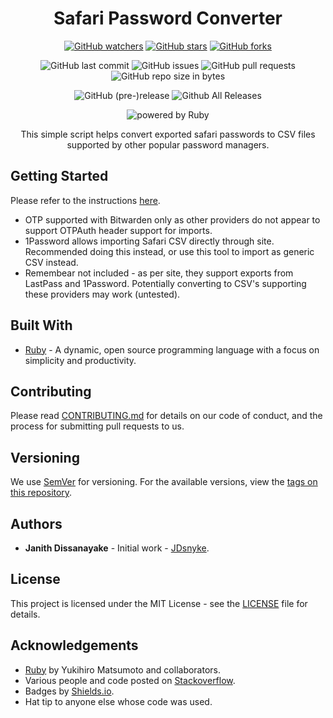 <h1 align="center">Safari Password Converter</h1>

<p align="center"><a href="https://github.com/JDsnyke/Safari-Password-Converter/subscription"><img src="https://img.shields.io/github/watchers/JDsnyke/Safari-Password-Converter.svg?style=social&amp;label=Watch" alt="GitHub watchers" /></a> <a href="https://github.com/JDsnyke/Safari-Password-Converter/stargazers"><img src="https://img.shields.io/github/stars/JDsnyke/Safari-Password-Converter.svg?style=social&amp;label=Stars" alt="GitHub stars" /></a> <a href="https://github.com/JDsnyke/Safari-Password-Converter/fork"><img src="https://img.shields.io/github/forks/JDsnyke/Safari-Password-Converter.svg?style=social&amp;label=Fork" alt="GitHub forks" /></a></p>

<p align="center"><img src="https://img.shields.io/github/last-commit/JDsnyke/Safari-Password-Converter.svg" alt="GitHub last commit" /> <img src="https://img.shields.io/github/issues/JDsnyke/Safari-Password-Converter.svg" alt="GitHub issues" /> <img src="https://img.shields.io/github/issues-pr/JDsnyke/Safari-Password-Converter.svg" alt="GitHub pull requests" /> <img src="https://img.shields.io/github/repo-size/JDsnyke/Safari-Password-Converter.svg" alt="GitHub repo size in bytes" /> </p>

<p align="center"><img src="https://img.shields.io/github/release/JDsnyke/Safari-Password-Converter/all.svg" alt="GitHub (pre-)release" /> <img src="https://img.shields.io/github/downloads/JDsnyke/Safari-Password-Converter/total.svg" alt="Github All Releases" /></p>

<p align="center"><img src="https://img.shields.io/badge/powered%20by-Ruby-orange.svg" alt="powered by Ruby" /></p>

<p align="center">This simple script helps convert exported safari passwords to CSV files supported by other popular password managers.</p>

## Getting Started

Please refer to the instructions [here](https://github.com/JDsnyke/Safari-Password-Converter/wiki/Setup-Instructions).

* OTP supported with Bitwarden only as other providers do not appear to support OTPAuth header support for imports.
* 1Password allows importing Safari CSV directly through site. Recommended doing this instead, or use this tool to import as generic CSV instead.
* Remembear not included - as per site, they support exports from LastPass and 1Password. Potentially converting to CSV's supporting these providers may work (untested).

## Built With

* [Ruby](https://www.ruby-lang.org/en/) - A dynamic, open source programming language with a focus on simplicity and productivity.

## Contributing

Please read [CONTRIBUTING.md](CONTRIBUTING.md) for details on our code of conduct, and the process for submitting pull requests to us.

## Versioning

We use [SemVer](https://semver.org/) for versioning. For the available versions, view the [tags on this repository](https://github.com/JDsnuke/Safari-Password-Converter/tags).

## Authors

* **Janith Dissanayake** - Initial work - [JDsnyke](https://github.com/JDsnyke).

## License

This project is licensed under the MIT License - see the [LICENSE](LICENSE) file for details.

## Acknowledgements

* [Ruby](https://www.ruby-lang.org/) by Yukihiro Matsumoto and collaborators.
* Various people and code posted on [Stackoverflow](https://stackoverflow.com/questions/tagged/ruby).
* Badges by [Shields.io](https://github.com/badges/shields).
* Hat tip to anyone else whose code was used.
